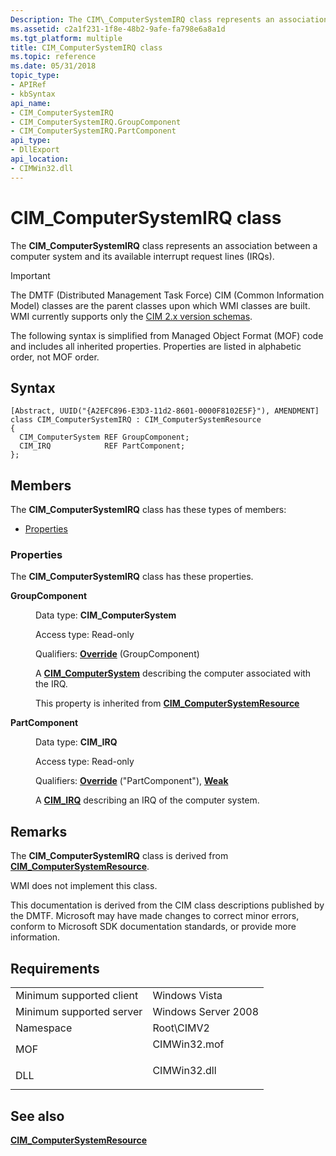 ```yaml
---
Description: The CIM\_ComputerSystemIRQ class represents an association between a computer system and its available interrupt request lines (IRQs).
ms.assetid: c2a1f231-1f8e-48b2-9afe-fa798e6a8a1d
ms.tgt_platform: multiple
title: CIM_ComputerSystemIRQ class
ms.topic: reference
ms.date: 05/31/2018
topic_type: 
- APIRef
- kbSyntax
api_name: 
- CIM_ComputerSystemIRQ
- CIM_ComputerSystemIRQ.GroupComponent
- CIM_ComputerSystemIRQ.PartComponent
api_type: 
- DllExport
api_location: 
- CIMWin32.dll
---
```


# CIM\_ComputerSystemIRQ class

The **CIM\_ComputerSystemIRQ** class represents an association between a computer system and its available interrupt request lines (IRQs).

> [!IMPORTANT]
> The DMTF (Distributed Management Task Force) CIM (Common Information Model) classes are the parent classes upon which WMI classes are built. WMI currently supports only the [CIM 2.x version schemas](https://dmtf.org/standards/cim/schemas).

 

The following syntax is simplified from Managed Object Format (MOF) code and includes all inherited properties. Properties are listed in alphabetic order, not MOF order.

## Syntax

``` syntax
[Abstract, UUID("{A2EFC896-E3D3-11d2-8601-0000F8102E5F}"), AMENDMENT]
class CIM_ComputerSystemIRQ : CIM_ComputerSystemResource
{
  CIM_ComputerSystem REF GroupComponent;
  CIM_IRQ            REF PartComponent;
};
```

## Members

The **CIM\_ComputerSystemIRQ** class has these types of members:

-   [Properties](#properties)

### Properties

The **CIM\_ComputerSystemIRQ** class has these properties.

<dl> <dt>

**GroupComponent**
</dt> <dd> <dl> <dt>

Data type: **CIM\_ComputerSystem**
</dt> <dt>

Access type: Read-only
</dt> <dt>

Qualifiers: [**Override**](https://docs.microsoft.com/windows/desktop/WmiSdk/standard-qualifiers) (GroupComponent)
</dt> </dl>

A [**CIM\_ComputerSystem**](cim-computersystem.md) describing the computer associated with the IRQ.

This property is inherited from [**CIM\_ComputerSystemResource**](cim-computersystemresource.md)

</dd> <dt>

**PartComponent**
</dt> <dd> <dl> <dt>

Data type: **CIM\_IRQ**
</dt> <dt>

Access type: Read-only
</dt> <dt>

Qualifiers: [**Override**](https://docs.microsoft.com/windows/desktop/WmiSdk/standard-qualifiers) ("PartComponent"), [**Weak**](https://docs.microsoft.com/windows/desktop/WmiSdk/standard-qualifiers)
</dt> </dl>

A [**CIM\_IRQ**](cim-irq.md) describing an IRQ of the computer system.

</dd> </dl>

## Remarks

The **CIM\_ComputerSystemIRQ** class is derived from [**CIM\_ComputerSystemResource**](cim-computersystemresource.md).

WMI does not implement this class.

This documentation is derived from the CIM class descriptions published by the DMTF. Microsoft may have made changes to correct minor errors, conform to Microsoft SDK documentation standards, or provide more information.

## Requirements



|                                     |                                                                                         |
|-------------------------------------|-----------------------------------------------------------------------------------------|
| Minimum supported client<br/> | Windows Vista<br/>                                                                |
| Minimum supported server<br/> | Windows Server 2008<br/>                                                          |
| Namespace<br/>                | Root\\CIMV2<br/>                                                                  |
| MOF<br/>                      | <dl> <dt>CIMWin32.mof</dt> </dl> |
| DLL<br/>                      | <dl> <dt>CIMWin32.dll</dt> </dl> |



## See also

<dl> <dt>

[**CIM\_ComputerSystemResource**](cim-computersystemresource.md)
</dt> </dl>

 

 




